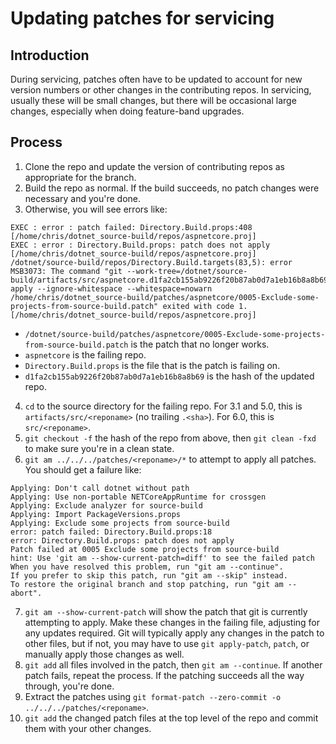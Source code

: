 # Updating patches for servicing

## Introduction

During servicing, patches often have to be updated to account for new version numbers or other changes in the contributing repos.  In servicing, usually these will be small changes, but there will be occasional large changes, especially when doing feature-band upgrades.

## Process

1. Clone the repo and update the version of contributing repos as appropriate for the branch.
2. Build the repo as normal.  If the build succeeds, no patch changes were necessary and you're done.
3. Otherwise, you will see errors like:
```
EXEC : error : patch failed: Directory.Build.props:408 [/home/chris/dotnet_source-build/repos/aspnetcore.proj]
EXEC : error : Directory.Build.props: patch does not apply [/home/chris/dotnet_source-build/repos/aspnetcore.proj]
/dotnet/source-build/repos/Directory.Build.targets(83,5): error MSB3073: The command "git --work-tree=/dotnet/source-build/artifacts/src/aspnetcore.d1fa2cb155ab9226f20b87ab0d7a1eb16b8a8b69/ apply --ignore-whitespace --whitespace=nowarn /home/chris/dotnet_source-build/patches/aspnetcore/0005-Exclude-some-projects-from-source-build.patch" exited with code 1. [/home/chris/dotnet_source-build/repos/aspnetcore.proj]
```
- `/dotnet/source-build/patches/aspnetcore/0005-Exclude-some-projects-from-source-build.patch` is the patch that no longer works.
- `aspnetcore` is the failing repo.
- `Directory.Build.props` is the file that is the patch is failing on.
- `d1fa2cb155ab9226f20b87ab0d7a1eb16b8a8b69` is the hash of the updated repo.
4. `cd` to the source directory for the failing repo.  For 3.1 and 5.0, this is `artifacts/src/<reponame>` (no trailing `.<sha>`).  For 6.0, this is `src/<reponame>`.
5. `git checkout -f` the hash of the repo from above, then `git clean -fxd` to make sure you're in a clean state.
6. `git am ../../../patches/<reponame>/*` to attempt to apply all patches.  You should get a failure like:
```
Applying: Don't call dotnet without path
Applying: Use non-portable NETCoreAppRuntime for crossgen
Applying: Exclude analyzer for source-build
Applying: Import PackageVersions.props
Applying: Exclude some projects from source-build
error: patch failed: Directory.Build.props:18
error: Directory.Build.props: patch does not apply
Patch failed at 0005 Exclude some projects from source-build
hint: Use 'git am --show-current-patch=diff' to see the failed patch
When you have resolved this problem, run "git am --continue".
If you prefer to skip this patch, run "git am --skip" instead.
To restore the original branch and stop patching, run "git am --abort".
```
7. `git am --show-current-patch` will show the patch that git is currently attempting to apply.  Make these changes in the failing file, adjusting for any updates required.  Git will typically apply any changes in the patch to other files, but if not, you may have to use `git apply-patch`, `patch`, or manually apply those changes as well.
8. `git add` all files involved in the patch, then `git am --continue`.  If another patch fails, repeat the process.  If the patching succeeds all the way through, you're done.
9. Extract the patches using `git format-patch --zero-commit -o ../../../patches/<reponame>`.
10. `git add` the changed patch files at the top level of the repo and commit them with your other changes. 